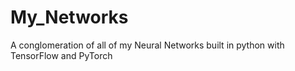# My_Networks
A conglomeration of all of my Neural Networks built in python with TensorFlow and PyTorch

